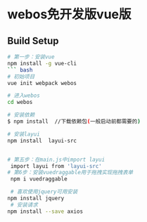 # webos免开发版vue版


## Build Setup
``` bash 
# 第一步：安装vue
npm install -g vue-cli 
``` bash
# 初始项目
vue init webpack webos 

# 进入webos
cd webos

# 安装依赖
$ npm install  //下载依赖包(一般启动前都需要的) 

# 安装layui
npm install  layui-src 


# 第五步：在main.js中import layui
 import layui from 'layui-src'
# 第6步：安装vuedraggable用于拖拽实现拖拽表单
 npm i vuedraggable

 # 喜欢使用jquery可用安装
npm install jquery    
 # 安装请求
npm install --save axios
```


